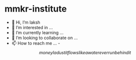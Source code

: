 # mmkr-institute
- 👋 Hi, I’m laksh
- 👀 I’m interested in ...
- 🌱 I’m currently learning ...
- 💞️ I’m looking to collaborate on ...
- 📫 How to reach me ...
-$$ money I a dust it flows like a water ever run behind it $$
<!---
killerboy9090/killerboy9090 is a ✨ special ✨ repository because its `README.md` (this file) appears on your GitHub profile.
You can click the Preview link to take a look at your changes.
--->
